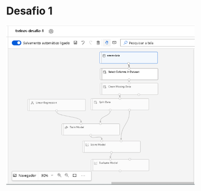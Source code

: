 # Desafio 1

<img src="https://github.com/xRenanNunesCx/desafios-trilha-microsoft-anima/blob/main/Desafio%201/images/Pipeline-Geral.png" width="1000">
